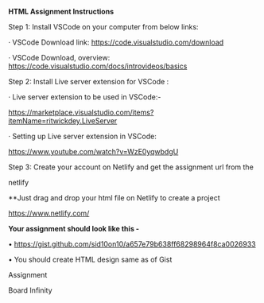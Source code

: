 **HTML Assignment Instructions**

Step 1: Install VSCode on your computer from below links:

· VSCode Download link: https://code.visualstudio.com/download

· VSCode Download, overview: https://code.visualstudio.com/docs/introvideos/basics

Step 2: Install Live server extension for VSCode :

· Live server extension to be used in VSCode:-

https://marketplace.visualstudio.com/items?itemName=ritwickdey.LiveServer

· Setting up Live server extension in VSCode:

https://www.youtube.com/watch?v=WzE0yqwbdgU

Step 3: Create your account on Netlify and get the assignment url from the

netlify

\*\*Just drag and drop your html file on Netlify to create a project

https://www.netlify.com/

**Your assignment should look like this -**

• <https://gist.github.com/sid10on10/a657e79b638ff68298964f8ca0026933>

• You should create HTML design same as of Gist

Assignment

Board Infinity

